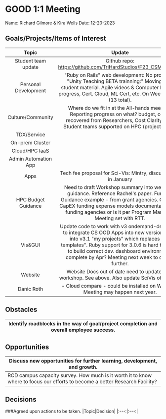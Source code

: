 # GOOD 1:1 Meeting 
Name: Richard Gilmore & Kira Wells
Date: 12-20-2023
## Goals/Projects/Items of Interest 
|Topic|Update|
|:---:|:---:|
|Student team update | Github repo: https://github.com/TriHardStudios/F23_CSM_Gilmore
|Personal Development|"Ruby on Rails" web development: No progress. "Unity Teaching BETA trainning:" Moving in to student material. Agile videos & Computer Prof: No progress, Cert. Cloud, ML Cert, etc. On Week 9 of 12 (13 total).
|Culture/Community|Where do we fit in at the All-hands meeting? Reporting progress on what? budget, costs recovered from Researchers, Cost Clarity App, Student teams supported on HPC (project titles!) 
|TDX/Service| 
|On-prem Cluster|
|Cloud/HPC IaaS| 
|Admin Automation App|
|Apps| Tech fee proposal for Sci-Vis: Mintry, discuss more in January
|HPC Budget Guidance| Need to draft Workshop summary into webpage guidance. Reference Rachel's paper. Funding Guidance example - from grant agencies. OpEX vs CapEX funding expense models documentation, Per funding agencies or is it per Program Manager. Meeting set with RTT.
|Vis&GUI| Update code to work with v3 ondemand-dev. Need to integrate CS OOD Apps into new version. Look into v3.1 "my projects" which replaces "my templates". Ruby support for 3.0.6 is hard to install to build correct dev. dashboard environment. complete by Apr? Meeting next week to dicuss further.
|Website| Website Docs out of date need to update after workshop. See above. Also update SciVis offering. ~
|Danic Roth |- Cloud compare - could be installed on Wendian. Meeting may happen next year.

## Obstacles
|Identify roadblocks in the way of goal/project completion and overall employee success.|
|---|

## Opportunities 
|Discuss new opportunities for further learning, development, and growth.|
|---|
|RCD campus capacity survey. How much is it worth it to know where to focus our efforts to become a better Research Facility?

## Decisions
###Agreed upon actions to be taken.
|Topic|Decision|
|:---:|:---:|
